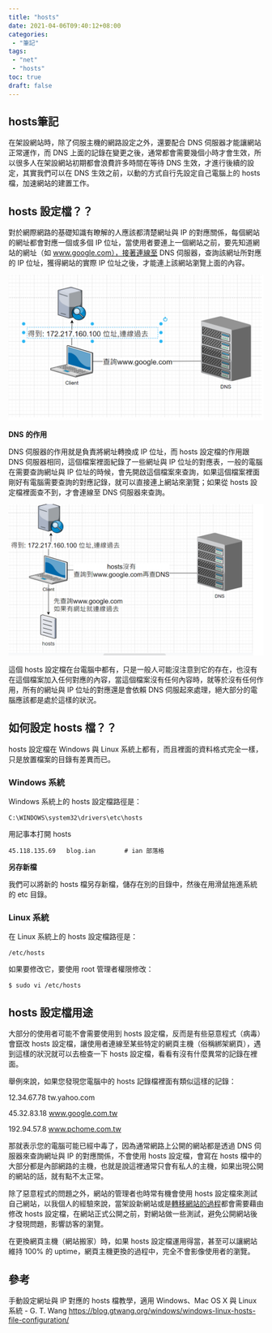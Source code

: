 ```yaml
---
title: "hosts"
date: 2021-04-06T09:40:12+08:00
categories:
 - "筆記"
tags:
 - "net"
 - "hosts"
toc: true
draft: false
---
```


## hosts筆記
<!-- 簡介 -->

在架設網站時，除了伺服主機的網路設定之外，還要配合 DNS 伺服器才能讓網站正常運作，而 DNS 上面的記錄在變更之後，通常都會需要幾個小時才會生效，所以很多人在架設網站初期都會浪費許多時間在等待 DNS 生效，才進行後續的設定，其實我們可以在 DNS 生效之前，以動的方式自行先設定自己電腦上的 hosts 檔，加速網站的建置工作。

<!--more-->

## hosts 設定檔？？

對於網際網路的基礎知識有瞭解的人應該都清楚網址與 IP 的對應關係，每個網站的網址都會對應一個或多個 IP 位址，當使用者要連上一個網站之前，要先知道網站的網址（如 www.google.com），接著連線至 DNS 伺服器，查詢該網址所對應的 IP 位址，獲得網站的實際 IP 位址之後，才能連上該網站瀏覽上面的內容。

![ DNS01](/images/net/DNS01.png)

**DNS** **的作用**

DNS 伺服器的作用就是負責將網址轉換成 IP 位址，而 hosts 設定檔的作用跟 DNS 伺服器相同，這個檔案裡面紀錄了一些網址與 IP 位址的對應表，一般的電腦在需要查詢網址與 IP 位址的時候，會先開啟這個檔案來查詢，如果這個檔案裡面剛好有電腦需要查詢的對應記錄，就可以直接連上網站來瀏覽；如果從 hosts 設定檔裡面查不到，才會連線至 DNS 伺服器來查詢。

![ DNS01](/images/net/hosts.png)



這個 hosts 設定檔在台電腦中都有，只是一般人可能沒注意到它的存在，也沒有在這個檔案加入任何對應的內容，當這個檔案沒有任何內容時，就等於沒有任何作用，所有的網址與 IP 位址的對應還是會依賴 DNS 伺服起來處理，絕大部分的電腦應該都是處於這樣的狀況。

## 如何設定 hosts 檔？？

hosts 設定檔在 Windows 與 Linux 系統上都有，而且裡面的資料格式完全一樣，只是放置檔案的目錄有差異而已。

### Windows 系統

Windows 系統上的 hosts 設定檔路徑是：

```
C:\WINDOWS\system32\drivers\etc\hosts
```

用記事本打開 hosts

```
45.118.135.69	blog.ian		# ian 部落格
```

**另存新檔**

我們可以將新的 hosts 檔另存新檔，儲存在別的目錄中，然後在用滑鼠拖進系統的 etc 目錄。

### Linux 系統

在 Linux 系統上的 hosts 設定檔路徑是：

```
/etc/hosts
```

如果要修改它，要使用 root 管理者權限修改：

```
$ sudo vi /etc/hosts
```



## hosts 設定檔用途

大部分的使用者可能不會需要使用到 hosts 設定檔，反而是有些惡意程式（病毒）會竄改 hosts 設定檔，讓使用者連線至某些特定的網頁主機（俗稱綁架網頁），遇到這樣的狀況就可以去檢查一下 hosts 設定檔，看看有沒有什麼異常的記錄在裡面。

舉例來說，如果您發現您電腦中的 hosts 記錄檔裡面有類似這樣的記錄：

12.34.67.78  tw.yahoo.com

45.32.83.18  www.google.com.tw

192.94.57.8  www.pchome.com.tw

那就表示您的電腦可能已經中毒了，因為通常網路上公開的網站都是透過 DNS 伺服器來查詢網址與 IP 的對應關係，不會使用 hosts 設定檔，會寫在 hosts 檔中的大部分都是內部網路的主機，也就是說這裡通常只會有私人的主機，如果出現公開的網站的話，就有點不太正常。

除了惡意程式的問題之外，網站的管理者也時常有機會使用 hosts 設定檔來測試自己網站，以我個人的經驗來說，當架設新網站或是[轉移網站的過程](https://blog.gtwang.org/wordpress/migrate-wordpress-to-lemp-server/)都會需要藉由修改 hosts 設定檔，在網站正式公開之前，對網站做一些測試，避免公開網站後才發現問題，影響訪客的瀏覽。

在更換網頁主機（網站搬家）時，如果 hosts 設定檔運用得當，甚至可以讓網站維持 100% 的 uptime，網頁主機更換的過程中，完全不會影像使用者的瀏覽。



## 參考

手動設定網址與 IP 對應的 hosts 檔教學，適用 Windows、Mac OS X 與 Linux 系統 - G. T. Wang
https://blog.gtwang.org/windows/windows-linux-hosts-file-configuration/
